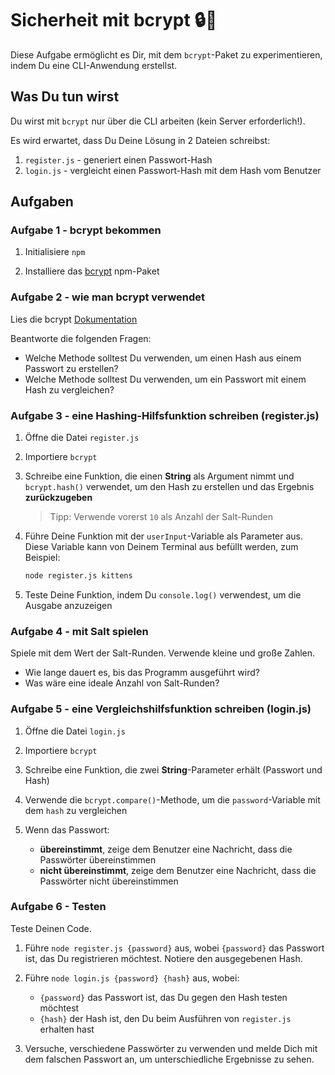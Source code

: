 # Sicherheit mit bcrypt 🔒🔑

Diese Aufgabe ermöglicht es Dir, mit dem `bcrypt`-Paket zu experimentieren, indem Du eine CLI-Anwendung erstellst.

## Was Du tun wirst

Du wirst mit `bcrypt` nur über die CLI arbeiten (kein Server erforderlich!).

Es wird erwartet, dass Du Deine Lösung in 2 Dateien schreibst:

1. `register.js` - generiert einen Passwort-Hash
2. `login.js` - vergleicht einen Passwort-Hash mit dem Hash vom Benutzer

## Aufgaben

### Aufgabe 1 - bcrypt bekommen

1. Initialisiere `npm`

2. Installiere das [bcrypt](https://www.npmjs.com/package/bcrypt) npm-Paket

### Aufgabe 2 - wie man bcrypt verwendet

Lies die bcrypt [Dokumentation](https://github.com/kelektiv/node.bcrypt.js/#usage)

Beantworte die folgenden Fragen:

- Welche Methode solltest Du verwenden, um einen Hash aus einem Passwort zu erstellen?
- Welche Methode solltest Du verwenden, um ein Passwort mit einem Hash zu vergleichen?

### Aufgabe 3 - eine Hashing-Hilfsfunktion schreiben (register.js)

1. Öffne die Datei `register.js`

2. Importiere `bcrypt`

3. Schreibe eine Funktion, die einen **String** als Argument nimmt und `bcrypt.hash()` verwendet, um den Hash zu erstellen und das Ergebnis **zurückzugeben**

   > Tipp: Verwende vorerst `10` als Anzahl der Salt-Runden
   
4. Führe Deine Funktion mit der `userInput`-Variable als Parameter aus. Diese Variable kann von Deinem Terminal aus befüllt werden, zum Beispiel:

   ```bash
   node register.js kittens
   ```

5. Teste Deine Funktion, indem Du `console.log()` verwendest, um die Ausgabe anzuzeigen

### Aufgabe 4 - mit Salt spielen

Spiele mit dem Wert der Salt-Runden. Verwende kleine und große Zahlen.

- Wie lange dauert es, bis das Programm ausgeführt wird?
- Was wäre eine ideale Anzahl von Salt-Runden?

### Aufgabe 5 - eine Vergleichshilfsfunktion schreiben (login.js)

1. Öffne die Datei `login.js`

2. Importiere `bcrypt`

3. Schreibe eine Funktion, die zwei **String**-Parameter erhält (Passwort und Hash)

4. Verwende die `bcrypt.compare()`-Methode, um die `password`-Variable mit dem `hash` zu vergleichen

5. Wenn das Passwort:
   - **übereinstimmt**, zeige dem Benutzer eine Nachricht, dass die Passwörter übereinstimmen
   - **nicht übereinstimmt**, zeige dem Benutzer eine Nachricht, dass die Passwörter nicht übereinstimmen

### Aufgabe 6 - Testen

Teste Deinen Code.

1. Führe `node register.js {password}` aus, wobei `{password}` das Passwort ist, das Du registrieren möchtest. Notiere den ausgegebenen Hash.

2. Führe `node login.js {password} {hash}` aus, wobei:
   - `{password}` das Passwort ist, das Du gegen den Hash testen möchtest
   - `{hash}` der Hash ist, den Du beim Ausführen von `register.js` erhalten hast

3. Versuche, verschiedene Passwörter zu verwenden und melde Dich mit dem falschen Passwort an, um unterschiedliche Ergebnisse zu sehen.
